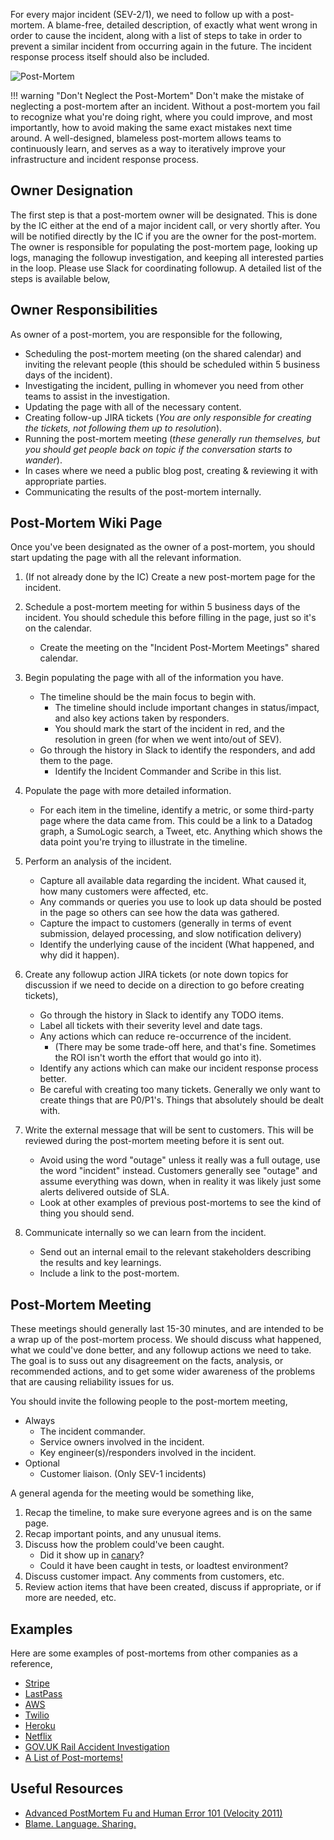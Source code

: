 For every major incident (SEV-2/1), we need to follow up with a post-mortem. A blame-free, detailed description, of exactly what went wrong in order to cause the incident, along with a list of steps to take in order to prevent a similar incident from occurring again in the future. The incident response process itself should also be included.

![Post-Mortem](../assets/img/headers/pagerduty_post_mortem.jpg)

!!! warning "Don't Neglect the Post-Mortem"
    Don't make the mistake of neglecting a post-mortem after an incident. Without a post-mortem you fail to recognize what you're doing right, where you could improve, and most importantly, how to avoid making the same exact mistakes next time around. A well-designed, blameless post-mortem allows teams to continuously learn, and serves as a way to iteratively improve your infrastructure and incident response process.

## Owner Designation
The first step is that a post-mortem owner will be designated. This is done by the IC either at the end of a major incident call, or very shortly after. You will be notified directly by the IC if you are the owner for the post-mortem. The owner is responsible for populating the post-mortem page, looking up logs, managing the followup investigation, and keeping all interested parties in the loop. Please use Slack for coordinating followup. A detailed list of the steps is available below,

## Owner Responsibilities
As owner of a post-mortem, you are responsible for the following,

* Scheduling the post-mortem meeting (on the shared calendar) and inviting the relevant people (this should be scheduled within 5 business days of the incident).
* Investigating the incident, pulling in whomever you need from other teams to assist in the investigation.
* Updating the page with all of the necessary content.
* Creating follow-up JIRA tickets (_You are only responsible for creating the tickets, not following them up to resolution_).
* Running the post-mortem meeting (_these generally run themselves, but you should get people back on topic if the conversation starts to wander_).
* In cases where we need a public blog post, creating & reviewing it with appropriate parties.
* Communicating the results of the post-mortem internally.

## Post-Mortem Wiki Page
Once you've been designated as the owner of a post-mortem, you should start updating the page with all the relevant information.

1. (If not already done by the IC) Create a new post-mortem page for the incident.

1. Schedule a post-mortem meeting for within 5 business days of the incident. You should schedule this before filling in the page, just so it's on the calendar.
    * Create the meeting on the "Incident Post-Mortem Meetings" shared calendar.

1. Begin populating the page with all of the information you have.
    * The timeline should be the main focus to begin with.
        * The timeline should include important changes in status/impact, and also key actions taken by responders.
        * You should mark the start of the incident in red, and the resolution in green (for when we went into/out of SEV).
    * Go through the history in Slack to identify the responders, and add them to the page.
        * Identify the Incident Commander and Scribe in this list.

1. Populate the page with more detailed information.
    * For each item in the timeline, identify a metric, or some third-party page where the data came from. This could be a link to a Datadog graph, a SumoLogic search, a Tweet, etc. Anything which shows the data point you're trying to illustrate in the timeline.

1. Perform an analysis of the incident.
    * Capture all available data regarding the incident. What caused it, how many customers were affected, etc.
    * Any commands or queries you use to look up data should be posted in the page so others can see how the data was gathered.
    * Capture the impact to customers (generally in terms of event submission, delayed processing, and slow notification delivery)
    * Identify the underlying cause of the incident (What happened, and why did it happen).

1. Create any followup action JIRA tickets (or note down topics for discussion if we need to decide on a direction to go before creating tickets),
    * Go through the history in Slack to identify any TODO items.
    * Label all tickets with their severity level and date tags.
    * Any actions which can reduce re-occurrence of the incident.
        * (There may be some trade-off here, and that's fine. Sometimes the ROI isn't worth the effort that would go into it).
    * Identify any actions which can make our incident response process better.
    * Be careful with creating too many tickets. Generally we only want to create things that are P0/P1's. Things that absolutely should be dealt with.

1. Write the external message that will be sent to customers. This will be reviewed during the post-mortem meeting before it is sent out.
    * Avoid using the word "outage" unless it really was a full outage, use the word "incident" instead. Customers generally see "outage" and assume everything was down, when in reality it was likely just some alerts delivered outside of SLA.
    * Look at other examples of previous post-mortems to see the kind of thing you should send.

1. Communicate internally so we can learn from the incident.
    * Send out an internal email to the relevant stakeholders describing the results and key learnings.
    * Include a link to the post-mortem.

## Post-Mortem Meeting
These meetings should generally last 15-30 minutes, and are intended to be a wrap up of the post-mortem process. We should discuss what happened, what we could've done better, and any followup actions we need to take. The goal is to suss out any disagreement on the facts, analysis, or recommended actions, and to get some wider awareness of the problems that are causing reliability issues for us.

You should invite the following people to the post-mortem meeting,

* Always
    * The incident commander.
    * Service owners involved in the incident.
    * Key engineer(s)/responders involved in the incident.
* Optional
    * Customer liaison. (Only SEV-1 incidents)

A general agenda for the meeting would be something like,

1. Recap the timeline, to make sure everyone agrees and is on the same page.
1. Recap important points, and any unusual items.
1. Discuss how the problem could've been caught.
    * Did it show up in [canary](https://www.pagerduty.com/blog/continuous-build-break-fix-fast#canary-releases)?
    * Could it have been caught in tests, or loadtest environment?
1. Discuss customer impact. Any comments from customers, etc.
1. Review action items that have been created, discuss if appropriate, or if more are needed, etc.

## Examples
Here are some examples of post-mortems from other companies as a reference,

* [Stripe](https://support.stripe.com/questions/outage-postmortem-2015-10-08-utc)
* [LastPass](https://blog.lastpass.com/2015/06/lastpass-security-notice.html/comment-page-2/)
* [AWS](https://aws.amazon.com/message/5467D2/)
* [Twilio](https://www.twilio.com/blog/2013/07/billing-incident-post-mortem-breakdown-analysis-and-root-cause.html)
* [Heroku](https://status.heroku.com/incidents/151)
* [Netflix](http://techblog.netflix.com/2012/10/post-mortem-of-october-222012-aws.html)
* [GOV.UK Rail Accident Investigation](https://www.gov.uk/government/publications/kyle-beck-safety-digest/near-miss-at-kyle-beck-3-august-2016)
* [A List of Post-mortems!](https://github.com/danluu/post-mortems)

## Useful Resources

* [Advanced PostMortem Fu and Human Error 101 (Velocity 2011)](http://www.slideshare.net/jallspaw/advanced-postmortem-fu-and-human-error-101-velocity-2011)
* [Blame. Language. Sharing.](http://fractio.nl/2015/10/30/blame-language-sharing/)
